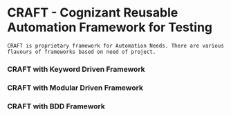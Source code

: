 # CRAFT - Cognizant Reusable Automation Framework for Testing

    CRAFT is proprietary framework for Automation Needs. There are various flavours of frameworks based on need of project.
    
### CRAFT with Keyword Driven Framework
### CRAFT with Modular Driven Framework
### CRAFT with BDD Framework
